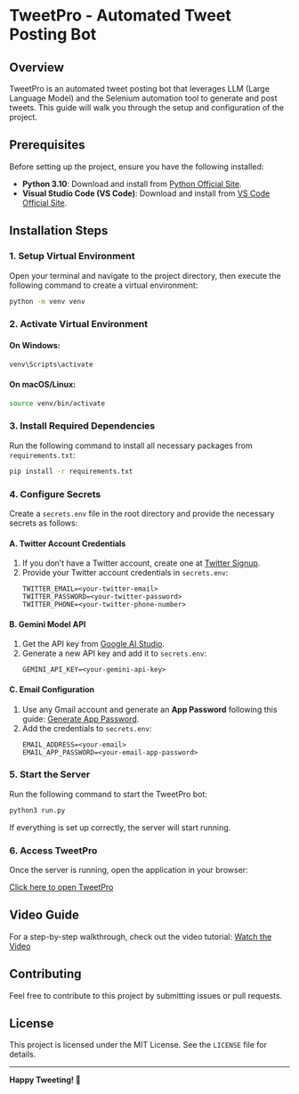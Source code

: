 # TweetPro - Automated Tweet Posting Bot

## Overview
TweetPro is an automated tweet posting bot that leverages LLM (Large Language Model) and the Selenium automation tool to generate and post tweets. This guide will walk you through the setup and configuration of the project.

## Prerequisites
Before setting up the project, ensure you have the following installed:

- **Python 3.10**: Download and install from [Python Official Site](https://www.python.org/downloads/release/python-3100/).
- **Visual Studio Code (VS Code)**: Download and install from [VS Code Official Site](https://code.visualstudio.com/).

## Installation Steps

### 1. Setup Virtual Environment
Open your terminal and navigate to the project directory, then execute the following command to create a virtual environment:

```sh
python -m venv venv
```

### 2. Activate Virtual Environment
#### On Windows:
```sh
venv\Scripts\activate
```
#### On macOS/Linux:
```sh
source venv/bin/activate
```

### 3. Install Required Dependencies
Run the following command to install all necessary packages from `requirements.txt`:

```sh
pip install -r requirements.txt
```

### 4. Configure Secrets
Create a `secrets.env` file in the root directory and provide the necessary secrets as follows:

#### A. Twitter Account Credentials
1. If you don’t have a Twitter account, create one at [Twitter Signup](https://twitter.com/i/flow/signup).
2. Provide your Twitter account credentials in `secrets.env`:
   ```env
   TWITTER_EMAIL=<your-twitter-email>
   TWITTER_PASSWORD=<your-twitter-password>
   TWITTER_PHONE=<your-twitter-phone-number>
   ```

#### B. Gemini Model API
1. Get the API key from [Google AI Studio](https://aistudio.google.com/prompts/new_chat).
2. Generate a new API key and add it to `secrets.env`:
   ```env
   GEMINI_API_KEY=<your-gemini-api-key>
   ```

#### C. Email Configuration
1. Use any Gmail account and generate an **App Password** following this guide: [Generate App Password](https://support.google.com/mail/answer/185833?hl=en).
2. Add the credentials to `secrets.env`:
   ```env
   EMAIL_ADDRESS=<your-email>
   EMAIL_APP_PASSWORD=<your-email-app-password>
   ```

### 5. Start the Server
Run the following command to start the TweetPro bot:

```sh
python3 run.py
```

If everything is set up correctly, the server will start running.

### 6. Access TweetPro
Once the server is running, open the application in your browser:

[Click here to open TweetPro](http://127.0.0.1:5000/#)

## Video Guide
For a step-by-step walkthrough, check out the video tutorial:
[Watch the Video](https://www.canva.com/design/DAGhWXNmT50/Pcpa8mJgW67Mc_JlgZcFsw/watch?utm_content=DAGhWXNmT50&utm_campaign=designshare&utm_medium=link2&utm_source=uniquelinks&utlId=hd71b86410e)

## Contributing
Feel free to contribute to this project by submitting issues or pull requests.

## License
This project is licensed under the MIT License. See the `LICENSE` file for details.

---
**Happy Tweeting! 🚀**

